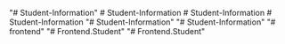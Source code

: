 "# Student-Information" 
#   S t u d e n t - I n f o r m a t i o n  
 #   S t u d e n t - I n f o r m a t i o n  
 #   S t u d e n t - I n f o r m a t i o n  
 "# Student-Information" 
"# Student-Information" 
"# frontend" 
"# Frontend.Student" 
"# Frontend.Student" 
